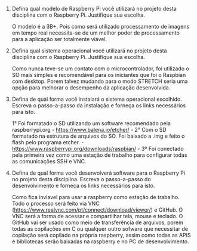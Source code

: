 1. Defina qual modelo de Raspberry Pi você utilizará no projeto desta disciplina com o Raspberry Pi. Justifique sua escolha.

	O modelo é a 3B+. Pois como será utilizado processamento de imagens em tempo real necessita-se de um melhor poder de processamento para a aplicação ser totalmente viável. 

2. Defina qual sistema operacional você utilizará no projeto desta disciplina com o Raspberry Pi. Justifique sua escolha.
	
	Como nunca teve-se um contato com o microcontrolador, foi utilizado o SO mais simples e recomendável para os iniciantes que foi o Raspbian com desktop. Porem talvez mudando para o modo STRETCH seria uma opção para melhorar o desempenho da aplicação desenvolvida. 

3. Defina de qual forma você instalará o sistema operacional escolhido. Escreva o passo-a-passo da instalação e forneça os links necessários para isto.

	1° Foi formatado o SD utilizando um software recomendado pela raspberrypi.org - https://www.balena.io/etcher/ -
	2° Com o SD formatado na estrutura de arquivos do SO. Foi baixado a .img e feito o flash pelo programa etcher. - https://www.raspberrypi.org/downloads/raspbian/ - 
	3º Foi conectado pela primeira vez como uma estação de trabalho para configurar todas as comunicações SSH e VNC.

4. Defina de qual forma você desenvolverá software para o Raspberry Pi no projeto desta disciplina. Escreva o passo-a-passo do desenvolvimento e forneça os links necessários para isto.
	
	Como fica inviavel para usar a raspberry como estação de trabalho. Todo o processo será feito via VNC (https://www.realvnc.com/pt/connect/download/viewer/) e GitHub. O VNC será a forma de acessar e compartilhar tela, mouse e teclado. O GitHub vai ser usado como meio de transferência de arquivos, porem todas as copilações em C ou qualquer outro sofware que necessitar de copilação será copilado na própria raspberry, assim como todas as APIS e bibliotecas serão baixadas na raspberry e no PC de desenvolvimento.  

